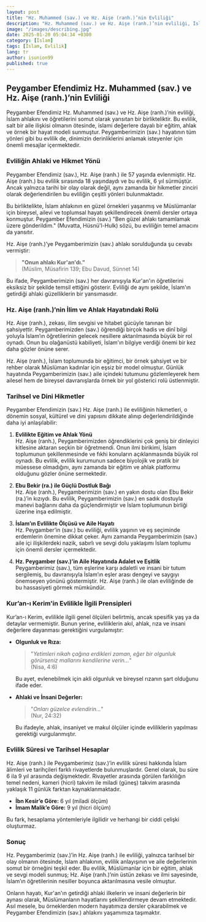 ```yaml
---
layout: post
title: "Hz. Muhammed (sav.) ve Hz. Aişe (ranh.)’nin Evliliği"
description: "Hz. Muhammed (sav.) ve Hz. Aişe (ranh.)’nin evliliği, İslam ahlakını ve öğretilerini somut olarak yansıtan bir birlikteliktir."
image: "/images/describing.jpg"
date: 2025-01-20 05:04:34 +0300
category: [İslam] 
tags: [İslam, Evlilik] 
lang: tr
author: isunion99
published: true
---
```


## Peygamber Efendimiz Hz. Muhammed (sav.) ve Hz. Aişe (ranh.)’nin Evliliği

Peygamber Efendimiz Hz. Muhammed (sav.) ve Hz. Aişe (ranh.)’nin evliliği, İslam ahlakını ve öğretilerini somut olarak yansıtan bir birlikteliktir. Bu evlilik, salt bir aile ilişkisi olmanın ötesinde, islami değerlere dayalı bir eğitim, ahlak ve örnek bir hayat modeli sunmuştur. Peygamberimizin (sav.) hayatının tüm yönleri gibi bu evlilik de, dinimizin derinliklerini anlamak isteyenler için önemli mesajlar içermektedir.

### **Evliliğin Ahlaki ve Hikmet Yönü**

Peygamber Efendimiz (sav.), Hz. Aişe (ranh.) ile 57 yaşında evlenmiştir. Hz. Aişe (ranh.) bu evlilik sırasında 18 yaşındaydı ve bu evlilik, 6 yıl sürmüştür. Ancak yalnızca tarihi bir olay olarak değil, aynı zamanda bir hikmetler zinciri olarak değerlendirilen bu evliliğin çeşitli yönleri bulunmaktadır. 

Bu birliktelikte, İslam ahlakının en güzel örnekleri yaşanmış ve Müslümanlar için bireysel, ailevi ve toplumsal hayatı şekillendirecek önemli dersler ortaya konmuştur. Peygamber Efendimizin (sav.) "Ben güzel ahlakı tamamlamak üzere gönderildim." (Muvatta, Hüsnü'l-Hulk) sözü, bu evliliğin temel amacını da yansıtır.

Hz. Aişe (ranh.)’ye Peygamberimizin (sav.) ahlakı sorulduğunda şu cevabı vermiştir:

> **"Onun ahlakı Kur'an'dı."**  
(Müslim, Müsafirin 139; Ebu Davud, Sünnet 14)

Bu ifade, Peygamberimizin (sav.) her davranışıyla Kur'an'ın öğretilerini eksiksiz bir şekilde temsil ettiğini gösterir. Evliliği de aynı şekilde, İslam'ın getirdiği ahlaki güzelliklerin bir yansımasıdır. 

### **Hz. Aişe (ranh.)’nin İlim ve Ahlak Hayatındaki Rolü**

Hz. Aişe (ranh.), zekası, ilim sevgisi ve hitabet gücüyle tanınan bir şahsiyettir. Peygamberimizden (sav.) öğrendiği birçok hadis ve dinî bilgi yoluyla İslam’ın öğretilerinin gelecek nesillere aktarılmasında büyük bir rol oynadı. Onun bu olağanüstü kabiliyeti, İslam'ın bilgiye verdiği önemi bir kez daha gözler önüne serer.

Hz. Aişe (ranh.), İslam toplumunda bir eğitimci, bir örnek şahsiyet ve bir rehber olarak Müslüman kadınlar için eşsiz bir model olmuştur. Günlük hayatında Peygamberimizin (sav.) aile içindeki tutumunu gözlemleyerek hem ailesel hem de bireysel davranışlarda örnek bir yol gösterici rolü üstlenmiştir.

### **Tarihsel ve Dini Hikmetler**

Peygamber Efendimizin (sav.) Hz. Aişe (ranh.) ile evliliğinin hikmetleri, o dönemin sosyal, kültürel ve dini yapısını dikkate alınıp değerlendirildiğinde daha iyi anlaşılabilir:

1. **Evlilikte Eğitim ve Ahlak Yönü**  
   Hz. Aişe (ranh.), Peygamberimizden öğrendiklerini çok geniş bir dinleyici kitlesine aktaran seçkin bir öğretmendi. Onun ilmi birikimi, İslam toplumunun şekillenmesinde ve fıkhi konuların açıklanmasında büyük rol oynadı. Bu evlilik, evlilik kurumunun sadece biyolojik ve pratik bir müessese olmadığını, aynı zamanda bir eğitim ve ahlak platformu olduğunu gözler önüne sermektedir.

2. **Ebu Bekir (ra.) ile Güçlü Dostluk Bağı**  
   Hz. Aişe (ranh.), Peygamberimizin (sav.) en yakın dostu olan Ebu Bekir (ra.)’in kızıydı. Bu evlilik, Peygamberimizin (sav.) en sadık dostuyla manevi bağlarını daha da güçlendirmiştir ve İslam toplumunun birliği üzerine inşa edilmiştir.

3. **İslam’ın Evlilikte Ölçüsü ve Aile Hayatı**  
   Hz. Peygamber’in (sav.) bu evliliği, evlilik yaşının ve eş seçiminde erdemlerin önemine dikkat çeker. Aynı zamanda Peygamberimizin (sav.) aile içi ilişkilerdeki nazik, sabırlı ve sevgi dolu yaklaşımı İslam toplumu için önemli dersler içermektedir.

4. **Hz. Peygamber (sav.)’in Aile Hayatında Adalet ve Eşitlik**  
   Peygamberimiz (sav.), tüm eşlerine karşı adaletli ve insani bir tutum sergilemiş, bu davranışıyla İslam’ın eşler arası dengeyi ve saygıyı önemseyen yönünü göstermiştir. Hz. Aişe (ranh.) ile olan evliliğinde de bu hassasiyeti görmek mümkündür.

### **Kur’an-ı Kerim'in Evlilikle İlgili Prensipleri**

Kur’an-ı Kerim, evlilikle ilgili genel ölçüleri belirtmiş, ancak spesifik yaş ya da detaylar vermemiştir. Bunun yerine, evliliklerin akıl, ahlak, rıza ve insani değerlere dayanması gerektiğini vurgulamıştır:

- **Olgunluk ve Rıza:**  
  > "*Yetimleri nikah çağına erdikleri zaman, eğer bir olgunluk görürseniz mallarını kendilerine verin...*"  
  (Nisa, 4:6)

  Bu ayet, evlenebilmek için akli olgunluk ve bireysel rızanın şart olduğunu ifade eder.

- **Ahlaki ve İnsani Değerler:**  
  > "*Onları güzelce evlendirin...*"  
  (Nur, 24:32)

  Bu ifadeyle, ahlak, insaniyet ve makul ölçüler içinde evliliklerin yapılması gerektiği vurgulanmıştır.

### **Evlilik Süresi ve Tarihsel Hesaplar**

Hz. Aişe (ranh.) ile Peygamberimiz (sav.)’in evlilik süresi hakkında İslam âlimleri ve tarihçileri farklı rivayetlerde bulunmuşlardır. Genel olarak, bu süre 6 ila 9 yıl arasında değişmektedir. Rivayetler arasında görülen farklılığın temel nedeni, kameri (hicri) takvim ile miladi (güneş) takvim arasında yaklaşık 11 günlük farktan kaynaklanmaktadır.

- **İbn Kesir’e Göre:** 6 yıl (miladi ölçüm)  
- **İmam Malik’e Göre:** 9 yıl (hicri ölçüm)  

Bu fark, hesaplama yöntemleriyle ilgilidir ve herhangi bir ciddi çelişki oluşturmaz.

### **Sonuç**

Hz. Peygamberimiz (sav.)’in Hz. Aişe (ranh.) ile evliliği, yalnızca tarihsel bir olay olmanın ötesinde, İslam ahlakının, evlilik anlayışının ve aile değerlerinin somut bir örneğini teşkil eder. Bu evlilik, Müslümanlar için bir eğitim, ahlak ve sevgi modeli sunmuş; Hz. Aişe (ranh.)’nin üstün zekası ve ilmi sayesinde, İslam’ın öğretilerinin nesiller boyunca aktarılmasına vesile olmuştur.

Onların hayatı, Kur'an'ın getirdiği ahlaki ilkelerin ve insani değerlerin bir aynası olarak, Müslümanların hayatlarını şekillendirmeye devam etmektedir. Asıl mesele, bu örneklerden modern hayatımıza dersler çıkarabilmek ve Peygamber Efendimizin (sav.) ahlakını yaşamımıza taşımaktır.

 

